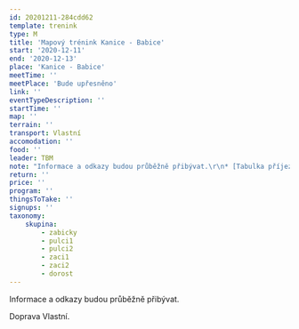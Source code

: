 ```yaml
---
id: 20201211-284cdd62
template: trenink
type: M
title: 'Mapový trénink Kanice - Babice'
start: '2020-12-11'
end: '2020-12-13'
place: 'Kanice - Babice'
meetTime: ''
meetPlace: 'Bude upřesněno'
link: ''
eventTypeDescription: ''
startTime: ''
map: ''
terrain: ''
transport: Vlastní
accomodation: ''
food: ''
leader: TBM
note: "Informace a odkazy budou průběžně přibývat.\r\n* [Tabulka příjezdů](https://docs.google.com/spreadsheets/d/1kBkz4fRNtzndRUKCsunOPk2Y1SbF5ij5ZxqUe33MZ1w/edit#gid=290019149)\r\n* [Tady najdete parkoviště a start](https://mapy.cz/s/kobepesoda)\r\n* [Mapy ke stažení a tisku](https://drive.google.com/drive/folders/1GW4cZG5qIIsfcHjY21zmrPiwgliGJFXX?usp=sharing)\r\n* na kontrolách budou fáborky z mlíka\r\n* díky TBM za trénink!"
return: ''
price: ''
program: ''
thingsToTake: ''
signups: ''
taxonomy:
    skupina:
        - zabicky
        - pulci1
        - pulci2
        - zaci1
        - zaci2
        - dorost
---
```


Informace a odkazy budou průběžně přibývat.

Doprava Vlastní.